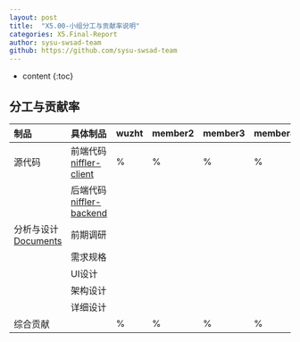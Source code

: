 ```yaml
---
layout: post
title:  "X5.00-小组分工与贡献率说明"
categories: X5.Final-Report
author: sysu-swsad-team
github: https://github.com/sysu-swsad-team
---
```


* content
{:toc}

## 分工与贡献率

|制品|具体制品|wuzht|member2|member3|member4|member5|
|:--|:--|:--|:--|:--|:--|---|
|源代码|前端代码 [niffler-client](https://github.com/sysu-swsad-team/niffler-client)|%| % |%|%|%|
||后端代码 [niffler-backend](https://github.com/sysu-swsad-team/niffler-backend)||         ||||
|分析与设计 [Documents](https://github.com/sysu-swsad-team/sysu-swsad-team.github.io)|前期调研||  |||         |
||需求规格|| ||||
||UI设计|| ||||
||架构设计|| ||||
||详细设计|| ||||
|综合贡献||%| % |%|%|%|